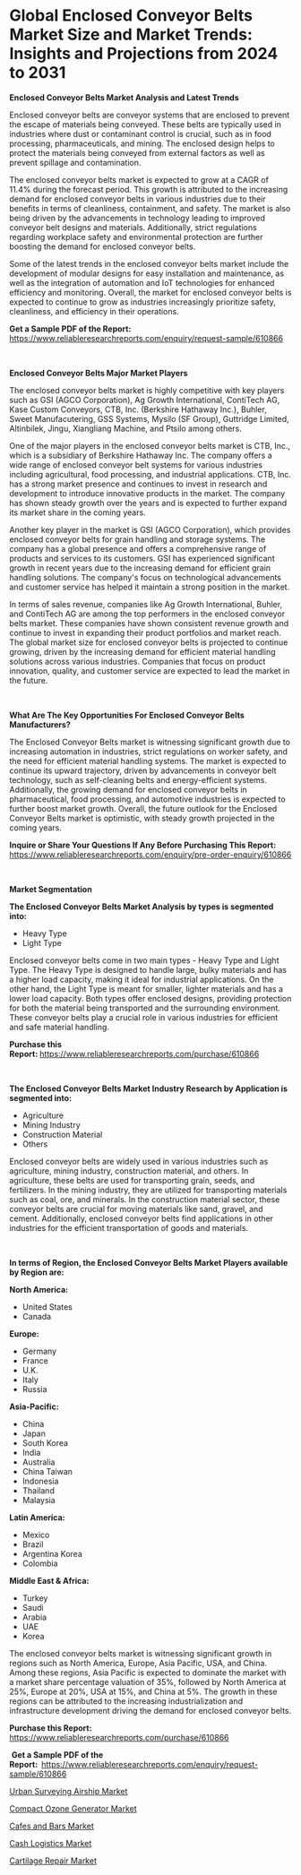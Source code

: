 <p><h1>Global Enclosed Conveyor Belts Market Size and Market Trends: Insights and Projections from 2024 to 2031</h1></p><p><strong>Enclosed Conveyor Belts Market Analysis and Latest Trends</strong></p>
<p><p>Enclosed conveyor belts are conveyor systems that are enclosed to prevent the escape of materials being conveyed. These belts are typically used in industries where dust or contaminant control is crucial, such as in food processing, pharmaceuticals, and mining. The enclosed design helps to protect the materials being conveyed from external factors as well as prevent spillage and contamination.</p><p>The enclosed conveyor belts market is expected to grow at a CAGR of 11.4% during the forecast period. This growth is attributed to the increasing demand for enclosed conveyor belts in various industries due to their benefits in terms of cleanliness, containment, and safety. The market is also being driven by the advancements in technology leading to improved conveyor belt designs and materials. Additionally, strict regulations regarding workplace safety and environmental protection are further boosting the demand for enclosed conveyor belts.</p><p>Some of the latest trends in the enclosed conveyor belts market include the development of modular designs for easy installation and maintenance, as well as the integration of automation and IoT technologies for enhanced efficiency and monitoring. Overall, the market for enclosed conveyor belts is expected to continue to grow as industries increasingly prioritize safety, cleanliness, and efficiency in their operations.</p></p>
<p><strong>Get a Sample PDF of the Report:&nbsp;</strong> <a href="https://www.reliableresearchreports.com/enquiry/request-sample/610866">https://www.reliableresearchreports.com/enquiry/request-sample/610866</a></p>
<p>&nbsp;</p>
<p><strong>Enclosed Conveyor Belts Major Market Players</strong></p>
<p><p>The enclosed conveyor belts market is highly competitive with key players such as GSI (AGCO Corporation), Ag Growth International, ContiTech AG, Kase Custom Conveyors, CTB, Inc. (Berkshire Hathaway Inc.), Buhler, Sweet Manufacutering, GSS Systems, Mysilo (SF Group), Guttridge Limited, Altinbilek, Jingu, Xiangliang Machine, and Ptsilo among others. </p><p>One of the major players in the enclosed conveyor belts market is CTB, Inc., which is a subsidiary of Berkshire Hathaway Inc. The company offers a wide range of enclosed conveyor belt systems for various industries including agricultural, food processing, and industrial applications. CTB, Inc. has a strong market presence and continues to invest in research and development to introduce innovative products in the market. The company has shown steady growth over the years and is expected to further expand its market share in the coming years.</p><p>Another key player in the market is GSI (AGCO Corporation), which provides enclosed conveyor belts for grain handling and storage systems. The company has a global presence and offers a comprehensive range of products and services to its customers. GSI has experienced significant growth in recent years due to the increasing demand for efficient grain handling solutions. The company's focus on technological advancements and customer service has helped it maintain a strong position in the market.</p><p>In terms of sales revenue, companies like Ag Growth International, Buhler, and ContiTech AG are among the top performers in the enclosed conveyor belts market. These companies have shown consistent revenue growth and continue to invest in expanding their product portfolios and market reach. The global market size for enclosed conveyor belts is projected to continue growing, driven by the increasing demand for efficient material handling solutions across various industries. Companies that focus on product innovation, quality, and customer service are expected to lead the market in the future.</p></p>
<p>&nbsp;</p>
<p><strong>What Are The Key Opportunities For Enclosed Conveyor Belts Manufacturers?</strong></p>
<p><p>The Enclosed Conveyor Belts market is witnessing significant growth due to increasing automation in industries, strict regulations on worker safety, and the need for efficient material handling systems. The market is expected to continue its upward trajectory, driven by advancements in conveyor belt technology, such as self-cleaning belts and energy-efficient systems. Additionally, the growing demand for enclosed conveyor belts in pharmaceutical, food processing, and automotive industries is expected to further boost market growth. Overall, the future outlook for the Enclosed Conveyor Belts market is optimistic, with steady growth projected in the coming years.</p></p>
<p><strong>Inquire or Share Your Questions If Any Before Purchasing This Report:</strong> <a href="https://www.reliableresearchreports.com/enquiry/pre-order-enquiry/610866">https://www.reliableresearchreports.com/enquiry/pre-order-enquiry/610866</a></p>
<p>&nbsp;</p>
<p><strong>Market Segmentation</strong></p>
<p><strong>The Enclosed Conveyor Belts Market Analysis by types is segmented into:</strong></p>
<p><ul><li>Heavy Type</li><li>Light Type</li></ul></p>
<p><p>Enclosed conveyor belts come in two main types - Heavy Type and Light Type. The Heavy Type is designed to handle large, bulky materials and has a higher load capacity, making it ideal for industrial applications. On the other hand, the Light Type is meant for smaller, lighter materials and has a lower load capacity. Both types offer enclosed designs, providing protection for both the material being transported and the surrounding environment. These conveyor belts play a crucial role in various industries for efficient and safe material handling.</p></p>
<p><strong>Purchase this Report:&nbsp;</strong><a href="https://www.reliableresearchreports.com/purchase/610866">https://www.reliableresearchreports.com/purchase/610866</a></p>
<p>&nbsp;</p>
<p><strong>The Enclosed Conveyor Belts Market Industry Research by Application is segmented into:</strong></p>
<p><ul><li>Agriculture</li><li>Mining Industry</li><li>Construction Material</li><li>Others</li></ul></p>
<p><p>Enclosed conveyor belts are widely used in various industries such as agriculture, mining industry, construction material, and others. In agriculture, these belts are used for transporting grain, seeds, and fertilizers. In the mining industry, they are utilized for transporting materials such as coal, ore, and minerals. In the construction material sector, these conveyor belts are crucial for moving materials like sand, gravel, and cement. Additionally, enclosed conveyor belts find applications in other industries for the efficient transportation of goods and materials.</p></p>
<p>&nbsp;</p>
<p><strong>In terms of Region, the Enclosed Conveyor Belts Market Players available by Region are:</strong></p>
<p>
    <p> <strong> North America: </strong>
        <ul>
            <li>United States</li>
            <li>Canada</li>
        </ul>
        </p> 
    <p> <strong> Europe: </strong>
        <ul>
            <li>Germany</li>
            <li>France</li>
            <li>U.K.</li>
            <li>Italy</li>
            <li>Russia</li>
        </ul>
        </p> 
    <p> <strong> Asia-Pacific: </strong>
        <ul>
            <li>China</li>
            <li>Japan</li>
            <li>South Korea</li>
            <li>India</li>
            <li>Australia</li>
            <li>China Taiwan</li>
            <li>Indonesia</li>
            <li>Thailand</li>
            <li>Malaysia</li>
        </ul>
        </p> 
    <p> <strong> Latin America: </strong>
        <ul>
            <li>Mexico</li>
            <li>Brazil</li>
            <li>Argentina Korea</li>
            <li>Colombia</li>
        </ul>
        </p> 
    <p> <strong> Middle East & Africa: </strong>
        <ul>
            <li>Turkey</li>
            <li>Saudi</li>
            <li>Arabia</li>
            <li>UAE</li>
            <li>Korea</li>
        </ul>
    </p>
    </p>
<p><p>The enclosed conveyor belts market is witnessing significant growth in regions such as North America, Europe, Asia Pacific, USA, and China. Among these regions, Asia Pacific is expected to dominate the market with a market share percentage valuation of 35%, followed by North America at 25%, Europe at 20%, USA at 15%, and China at 5%. The growth in these regions can be attributed to the increasing industrialization and infrastructure development driving the demand for enclosed conveyor belts.</p></p>
<p><strong>Purchase this Report: </strong><a href="https://www.reliableresearchreports.com/purchase/610866">https://www.reliableresearchreports.com/purchase/610866</a></p>
<p>&nbsp;<strong>Get a Sample PDF of the Report:&nbsp;&nbsp;</strong><a href="https://www.reliableresearchreports.com/enquiry/request-sample/610866">https://www.reliableresearchreports.com/enquiry/request-sample/610866</a></p>
<p><strong></strong></p>
<p><p><a href="https://github.com/brentleyjimmiealvaradoz4l1rea/Market-Research-Report-List-1/blob/main/urban-surveying-airship-market.md">Urban Surveying Airship Market</a></p><p><a href="https://github.com/eeaveuhhh/Market-Research-Report-List-1/blob/main/compact-ozone-generator-market.md">Compact Ozone Generator Market</a></p><p><a href="https://medium.com/@tammyfreeman2022/cafes-and-bars-market-analysis-its-cagr-market-segmentation-and-global-industry-overview-5c5ead7346f5">Cafes and Bars Market</a></p><p><a href="https://medium.com/@crystalpierce09/cash-logistics-market-report-reveals-the-latest-trends-and-growth-opportunities-of-this-market-dcba8983ac46">Cash Logistics Market</a></p><p><a href="https://medium.com/@crystalpierce09/cartilage-repair-market-research-report-its-history-and-forecast-2024-to-2031-5b570b0ef21b">Cartilage Repair Market</a></p></p>